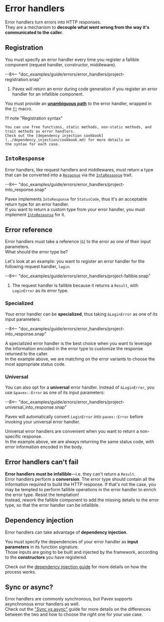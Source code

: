 # Error handlers

Error handlers turn errors into HTTP responses.\
They are a mechanism to **decouple what went wrong from the way it's communicated to the caller**.

## Registration

You must specify an error handler every time you register a fallible component
(request handler, constructor, middleware).

--8<-- "doc_examples/guide/errors/error_handlers/project-registration.snap"

1. Pavex will return an error during code generation if you register an error handler for an infallible component.

You must provide an **[unambiguous path]** to the error handler, wrapped in the [`f!`][f] macro.

!!! note "Registration syntax"

    You can use free functions, static methods, non-static methods, and trait methods as error handlers.
    Check out the [dependency injection cookbook](../dependency_injection/cookbook.md) for more details on
    the syntax for each case.

## `IntoResponse`

Error handlers, like request handlers and middlewares, must return a type that can be converted into a
[`Response`][Response] via the [`IntoResponse`][IntoResponse] trait.

--8<-- "doc_examples/guide/errors/error_handlers/project-into_response.snap"

Pavex implements `IntoResponse` for `StatusCode`, thus it's an acceptable return type for an error handler.\
If you want to return a custom type from your error handler, you must implement [`IntoResponse`][IntoResponse] for it.

## Error reference

Error handlers must take a reference (`&`) to the error as one of their input parameters.\
What should the error type be?

Let's look at an example: you want to register an error handler for the following request handler, `login`.

--8<-- "doc_examples/guide/errors/error_handlers/project-fallible.snap"

1. The request handler is fallible because it returns a `Result`, with `LoginError` as its error type.

### Specialized

Your error handler can be **specialized**, thus taking `&LoginError` as one of its input parameters:

--8<-- "doc_examples/guide/errors/error_handlers/project-into_response.snap"

A specialized error handler is the best choice when you want to leverage the information encoded in the error
type to customize the response returned to the caller.\
In the example above, we are matching on the error variants to choose the most appropriate status code.

### Universal

You can also opt for a **universal** error handler.
Instead of `&LoginError`, you use `&pavex::Error` as one of its input parameters:

--8<-- "doc_examples/guide/errors/error_handlers/project-universal_into_response.snap"

Pavex will automatically convert `LoginError` into `pavex::Error` before invoking your universal error handler.

Universal error handlers are convenient when you want to return a non-specific response.\
In the example above, we are always returning the same status code, with error information encoded
in the body.

## Error handlers can't fail

**Error handlers must be infallible**—i.e. they can't return a `Result`.\
Error handlers perform a **conversion**. The error type should contain all the information required to build the HTTP response.
If that's not the case,
you may be tempted to perform fallible operations in the error handler to enrich the error type.
Resist the temptation!\
Instead, rework the fallible component to add the missing details to the error type,
so that the error handler can be infallible.

## Dependency injection

Error handlers can take advantage of **dependency injection**.

You must specify the dependencies of your error handler as **input parameters** in its function signature.\
Those inputs are going to be built and injected by the framework, according to the **constructors** you have registered.

Check out the [dependency injection guide](../dependency_injection/index.md) for more details on how the process works.

## Sync or async?

Error handlers are commonly synchronous, but Pavex supports asynchronous error handlers as well.\
Check out the ["Sync vs async"](../routing/request_handlers.md#sync-or-async) guide for more details
on the differences between the two and how to choose the right one for your use case.

[IntoResponse]: /api_reference/pavex/response/trait.IntoResponse.html
[Response]: /api_reference/pavex/response/struct.Response.html
[f]: /api_reference/pavex/macro.f.html
[unambiguous path]: ../dependency_injection/cookbook.md#unambiguous-paths
